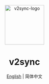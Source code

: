 <div align="center">
<img src='https://cdn.jsdelivr.net/gh/v2sync/v2sync@master/assets/icon.png' width='128px' title='v2sync-logo'></img><br>

# v2sync

[English](https://github.com/v2sync/v2sync/blob/master/README.md) | 简体中文
</div>